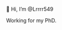 👋 Hi, I’m @Lrrrr549

Working for my PhD.

<!---
Lrrrr549/Lrrrr549 is a ✨ special ✨ repository because its `README.md` (this file) appears on your GitHub profile.
You can click the Preview link to take a look at your changes.
--->
